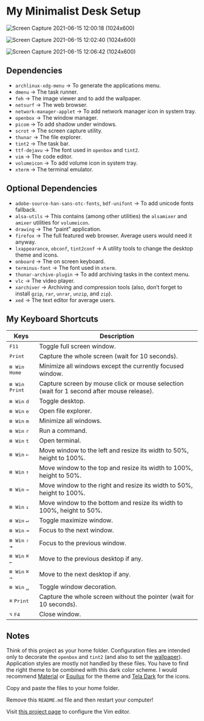 My Minimalist Desk Setup
========================

![Screen Capture 2021-06-15 12:00:18 (1024x600)](https://user-images.githubusercontent.com/1669261/121998326-e6de7980-cdd5-11eb-8973-99093c208595.png)

![Screen Capture 2021-06-15 12:02:40 (1024x600)](https://user-images.githubusercontent.com/1669261/121998333-e8a83d00-cdd5-11eb-9387-a3a6ccc7a126.png)

![Screen Capture 2021-06-15 12:06:42 (1024x600)](https://user-images.githubusercontent.com/1669261/121998341-ea720080-cdd5-11eb-980f-bf59ffb6c1c8.png)

Dependencies
------------

 - `archlinux-xdg-menu` → To generate the applications menu.
 - `dmenu` → The task runner.
 - `feh` → The image viewer and to add the wallpaper.
 - `netsurf` → The web browser.
 - `network-manager-applet` → To add network manager icon in system tray.
 - `openbox` → The window manager.
 - `picom` → To add shadow under windows.
 - `scrot` → The screen capture utility.
 - `thunar` → The file explorer.
 - `tint2` → The task bar.
 - `ttf-dejavu` → The font used in `openbox` and `tint2`.
 - `vim` → The code editor.
 - `volumeicon` → To add volume icon in system tray.
 - `xterm` → The terminal emulator.

Optional Dependencies
---------------------

 - `adobe-source-han-sans-otc-fonts`, `bdf-unifont` → To add unicode fonts fallback.
 - `alsa-utils` → This contains (among other utilities) the `alsamixer` and `amixer` utilities for `volumeicon`.
 - `drawing` → The &ldquo;paint&rdquo; application.
 - `firefox` → The full featured web browser. Average users would need it anyway.
 - `lxappearance`, `obconf`, `tint2conf` → A utility tools to change the desktop theme and icons.
 - `onboard` → The on screen keyboard.
 - `terminus-font` → The font used in `xterm`.
 - `thunar-archive-plugin` → To add archiving tasks in the context menu.
 - `vlc` → The video player.
 - `xarchiver` → Archiving and compression tools (also, don&rsquo;t forget to install `gzip`, `rar`, `unrar`, `unzip`, and `zip`).
 - `xed` → The text editor for average users.

My Keyboard Shortcuts
---------------------

Keys | Description
---- | -----------
<kbd>F11</kbd> | Toggle full screen window.
<kbd>Print</kbd> | Capture the whole screen (wait for 10 seconds).
<kbd>⊞ Win</kbd> <kbd>Home</kbd> | Minimize all windows except the currently focused window.
<kbd>⊞ Win</kbd> <kbd>Print</kbd> | Capture screen by mouse click or mouse selection (wait for 1 second after mouse release).
<kbd>⊞ Win</kbd> <kbd>d</kbd> | Toggle desktop.
<kbd>⊞ Win</kbd> <kbd>e</kbd> | Open file explorer.
<kbd>⊞ Win</kbd> <kbd>m</kbd> | Minimize all windows.
<kbd>⊞ Win</kbd> <kbd>r</kbd> | Run a command.
<kbd>⊞ Win</kbd> <kbd>t</kbd> | Open terminal.
<kbd>⊞ Win</kbd> <kbd>←</kbd> | Move window to the left and resize its width to 50%, height to 100%.
<kbd>⊞ Win</kbd> <kbd>↑</kbd> | Move window to the top and resize its width to 100%, height to 50%.
<kbd>⊞ Win</kbd> <kbd>→</kbd> | Move window to the right and resize its width to 50%, height to 100%.
<kbd>⊞ Win</kbd> <kbd>↓</kbd> | Move window to the bottom and resize its width to 100%, height to 50%.
<kbd>⊞ Win</kbd> <kbd>↵</kbd> | Toggle maximize window.
<kbd>⊞ Win</kbd> <kbd>⇥</kbd> | Focus to the next window.
<kbd>⊞ Win</kbd> <kbd>⇧</kbd> <kbd>⇥</kbd> | Focus to the previous window.
<kbd>⊞ Win</kbd> <kbd>⌘</kbd> <kbd>←</kbd> | Move to the previous desktop if any.
<kbd>⊞ Win</kbd> <kbd>⌘</kbd> <kbd>→</kbd> | Move to the next desktop if any.
<kbd>⊞ Win</kbd> <kbd>␣</kbd> | Toggle window decoration.
<kbd>⌘</kbd> <kbd>Print</kbd> | Capture the whole screen without the pointer (wait for 10 seconds).
<kbd>⌥</kbd> <kbd>F4</kbd> | Close window.

Notes
-----

Think of this project as your home folder. Configuration files are intended only to decorate the `openbox` and `tint2` (and also to set the [wallpaper](https://thewallpaper.co/landscape-mountainautumn-leaves-road-nature-desktop-wallpapers-green-fall-colorful-download-hd-wallpapers-path-wallpaper-for-smart-pnone-treeshd-wallpapers/)). Application styles are mostly not handled by these files. You have to find the right theme to be combined with this dark color scheme. I would recommend [Material](https://www.opendesktop.org/s/Gnome/p/1316887) or [Equilux](https://www.opendesktop.org/s/Gnome/p/1182169) for the theme and [Tela Dark](https://www.opendesktop.org/s/Gnome/p/1279924) for the icons.

Copy and paste the files to your home folder.

Remove this `README.md` file and then restart your computer!

Visit [this project page](https://github.com/taufik-nurrohman/vim) to configure the Vim editor.
